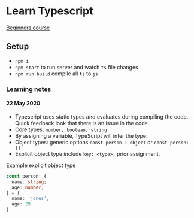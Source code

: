 # Learn Typescript

[Beginners course](https://www.youtube.com/watch?v=BwuLxPH8IDs)

## Setup

- `npm i`
- `npm start` to run server and watch `ts` file changes
- `npm run build` compile all `ts` to `js`

### Learning notes

#### 22 May 2020

- Typescript uses static types and evaluates during compiling the code. Quick feedback look that there is an issue in the code.
- Core types: `number, boolean, string`
- By assigning a variable, TypeScript will infer the type.
- Object types: generic options `const person : object` or `const person: {}`
- Explicit object type include `key: <type>;` prior assignment.

Example explicit object type

```typescript
const person: { 
  name: string;
  age: number; 
} = {
  name: 'jones',
  age: 29
}
```